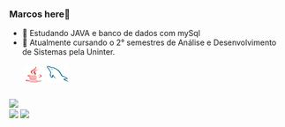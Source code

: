 ### Marcos here👋 
- 🌱 Estudando JAVA e banco de dados com mySql
- 📕 Atualmente cursando o 2° semestres de Análise e Desenvolvimento de Sistemas pela Uninter.
  <div style="display: inline_block"><br>
  <img align="center" alt="Rafa-Java" height="30" width="40" src="https://raw.githubusercontent.com/devicons/devicon/master/icons/java/java-plain.svg">
  <img align="center" alt="Rafa-mysql" height="30" width="40" src="https://raw.githubusercontent.com/devicons/devicon/master/icons/mysql/mysql-plain.svg">
</div>
  
  ##
 
<div>
  <a href = "mailto:marcos2002maciel@gmail.com"><img src="https://img.shields.io/badge/-Gmail-%23333?style=for-the-badge&logo=gmail&logoColor=white" target="_blank"></a>
</div>

<picture>
  <source
    srcset="https://github-readme-stats.vercel.app/api?username=MarcosAbr02&show_icons=true&theme=midnight-purple"
    media="(prefers-color-scheme: dark)"
  />
  <source
    srcset="https://github-readme-stats.vercel.app/api?username=MarcosAbr02&show_icons=true"
    media="(prefers-color-scheme: dark), (prefers-color-scheme: no-preference)"
  />
  <img src="https://github-readme-stats.vercel.app/api?username=MarcosAbr02&show_icons=true" />
</picture>

<a href="https://github.com/MarcosAbr02">
  <img height=205 algin="center" src="https://github-readme-stats.vercel.app/api/top-langs?username=MarcosAbr02&layout=compact&langs_count=8&card_width=320" />
</a>
  
